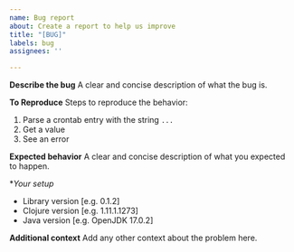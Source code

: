 ```yaml
---
name: Bug report
about: Create a report to help us improve
title: "[BUG]"
labels: bug
assignees: ''

---
```


**Describe the bug**
A clear and concise description of what the bug is.

**To Reproduce**
Steps to reproduce the behavior:
1. Parse a crontab entry with the string `...`
2. Get a value
3. See an error

**Expected behavior**
A clear and concise description of what you expected to happen.

**Your setup*
 - Library version [e.g. 0.1.2]
 - Clojure version [e.g. 1.11.1.1273]
 - Java version [e.g. OpenJDK 17.0.2]

**Additional context**
Add any other context about the problem here.
